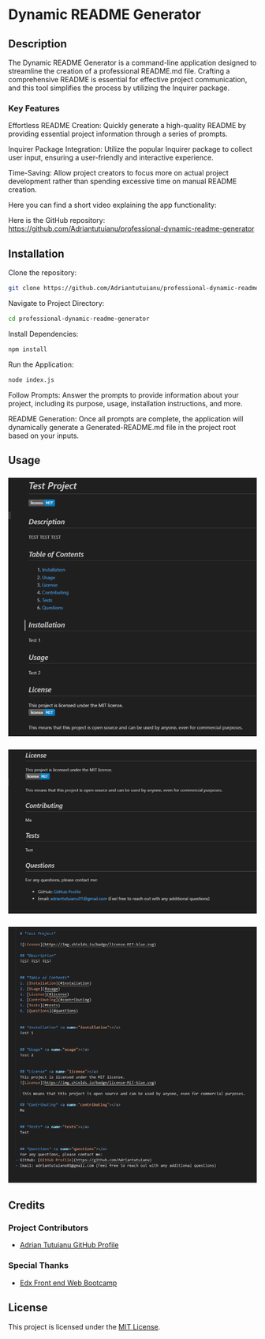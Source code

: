 # Dynamic README Generator

## Description

The Dynamic README Generator is a command-line application designed to streamline the creation of a professional README.md file. Crafting a comprehensive README is essential for effective project communication, and this tool simplifies the process by utilizing the Inquirer package.

### Key Features

Effortless README Creation: Quickly generate a high-quality README by providing essential project information through a series of prompts.

Inquirer Package Integration: Utilize the popular Inquirer package to collect user input, ensuring a user-friendly and interactive experience.

Time-Saving: Allow project creators to focus more on actual project development rather than spending excessive time on manual README creation.

Here you can find a short video explaining the app functionality:

Here is the GitHub repository: https://github.com/Adriantutuianu/professional-dynamic-readme-generator

## Installation

Clone the repository:

```bash
git clone https://github.com/Adriantutuianu/professional-dynamic-readme-generator.git
```

Navigate to Project Directory:

```bash
cd professional-dynamic-readme-generator
```

Install Dependencies:

```bash
npm install
```

Run the Application:

```bash
node index.js
```

Follow Prompts:
Answer the prompts to provide information about your project, including its purpose, usage, installation instructions, and more.

README Generation:
Once all prompts are complete, the application will dynamically generate a Generated-README.md file in the project root based on your inputs.

## Usage

### ![Portfolio](./images/Screenshot%202readme-3.png)

### ![Portfolio2](./images/Screenshot%20readme-2.png)

### ![Portfolio3](./images/Screenshot-readme-1.png)

## Credits

### Project Contributors

- [Adrian Tutuianu GitHub Profile](https://github.com/Adriantutuianu)

### Special Thanks

- [Edx Front end Web Bootcamp](https://www.edx.org/boot-camps)

## License

This project is licensed under the [MIT License](https://en.wikipedia.org/wiki/MIT_License).
